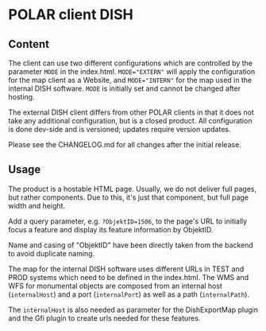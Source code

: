 # POLAR client DISH

## Content

The client can use two different configurations which are controlled by the parameter `MODE` in the index.html. `MODE="EXTERN"` will apply the configuration for the map client as a Website, and `MODE="INTERN"` for the map used in the internal DISH software. `MODE` is initially set and cannot be changed after hosting.

The external DISH client differs from other POLAR clients in that it does not take any additional configuration, but is a closed product. All configuration is done dev-side and is versioned; updates require version updates. 

Please see the CHANGELOG.md for all changes after the initial release.

## Usage

The product is a hostable HTML page. Usually, we do not deliver full pages, but rather components. Due to this, it's just that component, but full page width and height.

Add a query parameter, e.g. `?ObjektID=1506`, to the page's URL to initially focus a feature and display its feature information by ObjektID.

Name and casing of "ObjektID" have been directly taken from the backend to avoid duplicate naming.

The map for the internal DISH software uses different URLs in TEST and PROD systems which need to be defined in the index.html. 
The WMS and WFS for monumental objects are composed from an internal host (`internalHost`) and a port (`internalPort`) as well as a path (`internalPath`). 

The `internalHost` is also needed as parameter for the DishExportMap plugin and the Gfi plugin to create urls needed for these features. 




